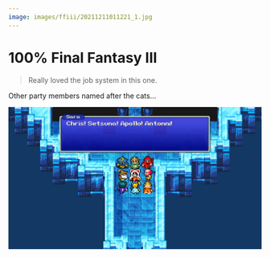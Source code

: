 ```yaml
---
image: images/ffiii/20211211011221_1.jpg
---
```


# 100% Final Fantasy III
> Really loved the job system in this one.

Other party members named after the cats...

<a href="/images/ffiii/20211211011221_1.jpg">![](/images/ffiii/20211211011221_1.jpg ":)")</a>